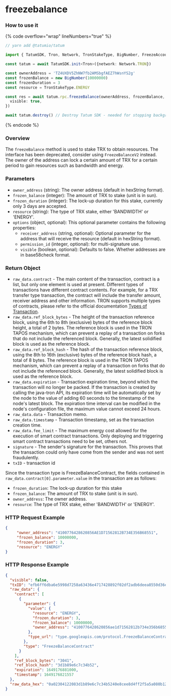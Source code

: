 # freezebalance

### How to use it

{% code overflow="wrap" lineNumbers="true" %}
```typescript
// yarn add @tatumio/tatum

import { TatumSDK, Tron, Network, TronStakeType, BigNumber, FreezeAccountOptions } from '@tatumio/tatum'

const tatum = await TatumSDK.init<Tron>({network: Network.TRON})

const ownerAddress = 'TZ4UXDV5ZhNW7fb2AMSbgfAEZ7hWsnYS2g'
const frozenBalance = new BigNumber(10000000)
const frozenDuration = 3
const resource = TronStakeType.ENERGY

const res = await tatum.rpc.freezeBalance(ownerAddress, frozenBalance, frozenDuration, resource, {
  visible: true,
})

await tatum.destroy() // Destroy Tatum SDK - needed for stopping background jobs
```
{% endcode %}

### Overview

The `freezeBalance` method is used to stake TRX to obtain resources. The interface has been deprecated, consider using `FreezeBalanceV2` instead. The owner of the address can lock a certain amount of TRX for a certain period to gain resources such as bandwidth and energy.

### Parameters

* `owner_address` (string): The owner address (default in hexString format).
* `frozen_balance` (integer): The amount of TRX to stake (unit is in sun).
* `frozen_duration` (integer): The lock-up duration for this stake, currently only 3 days are accepted.
* `resource` (string): The type of TRX stake, either 'BANDWIDTH' or 'ENERGY'.
* `options` (object, optional): This optional parameter contains the following properties:
  * `receiver_address` (string, optional): Optional parameter for the address that will receive the resource (default in hexString format).
  * `permission_id` (integer, optional): for multi-signature use.
  * `visible` (boolean, optional): Defaults to false. Whether addresses are in base58check format.

### Return Object

* `raw_data.contract` - The main content of the transaction, contract is a list, but only one element is used at present. Different types of transactions have different contract contents. For example, for a TRX transfer type transaction, the contract will include the transfer amount, receiver address and other information. TRON supports multiple types of contracts, please refer to the official documentation [Types of Transaction](https://developers.tron.network/docs/tron-protocol-transaction#types-of-transaction).
* `raw_data.ref_block_bytes` - The height of the transaction reference block, using the 6th to 8th (exclusive) bytes of the reference block height, a total of 2 bytes. The reference block is used in the TRON TAPOS mechanism, which can prevent a replay of a transaction on forks that do not include the referenced block. Generally, the latest solidified block is used as the reference block.
* `raw_data.ref_block_hash` - The hash of the transaction reference block, using the 8th to 16th (exclusive) bytes of the reference block hash, a total of 8 bytes. The reference block is used in the TRON TAPOS mechanism, which can prevent a replay of a transaction on forks that do not include the referenced block. Generally, the latest solidified block is used as the reference block.
* `raw_data.expiration` - Transaction expiration time, beyond which the transaction will no longer be packed. If the transaction is created by calling the java-tron API, its expiration time will be automatically set by the node to the value of adding 60 seconds to the timestamp of the node's latest block. The expiration time interval can be modified in the node's configuration file, the maximum value cannot exceed 24 hours.
* `raw_data.data` - Transaction memo.
* `raw_data.timestamp` - Transaction timestamp, set as the transaction creation time.
* `raw_data.fee_limit` - The maximum energy cost allowed for the execution of smart contract transactions. Only deploying and triggering smart contract transactions need to be set, others not.
* `signature` - The sender's signature for the transaction. This proves that the transaction could only have come from the sender and was not sent fraudulently.
* `txID` - transaction id

Since the transaction type is FreezeBalanceContract, the fields contained in `raw_data.contract[0].parameter.value` in the transaction are as follows:

* `frozen_duration`: The lock-up duration for this stake
* `frozen_balance`: The amount of TRX to stake (unit is in sun).
* `owner_address`: The owner address.
* `resource`: The type of TRX stake, either 'BANDWIDTH' or 'ENERGY'.

### HTTP Request Example

```json
{
     "owner_address": "4100776428620856AE1D71562812B734E356B68551",
     "frozen_balance": 10000000,
     "frozen_duration": 3,
     "resource": "ENERGY"
}
```

### HTTP Response Example

```json
{
  "visible": false,
  "txID": "efb6ff6dba6e5998d7258a63436e4717428892f02df2adb6deea8550d36e5e34",
  "raw_data": {
    "contract": [
      {
        "parameter": {
          "value": {
            "resource": "ENERGY",
            "frozen_duration": 3,
            "frozen_balance": 10000000,
            "owner_address": "4100776428620856ae1d71562812b734e356b68551"
          },
          "type_url": "type.googleapis.com/protocol.FreezeBalanceContract"
        },
        "type": "FreezeBalanceContract"
      }
    ],
    "ref_block_bytes": "3041",
    "ref_block_hash": "3d1b89e6c7c34b52",
    "expiration": 1649176881000,
    "timestamp": 1649176821557
  },
  "raw_data_hex": "0a02304122083d1b89e6c7c34b5240e8cee8d4ff2f5a5a080b12560a32747970652e676f6f676c65617069732e636f6d2f70726f746f636f6c2e467265657a6542616c616e6365436f6e747261637412200a154100776428620856ae1d71562812b734e356b685511080ade2041803500170b5fee4d4ff2f"
}
```
